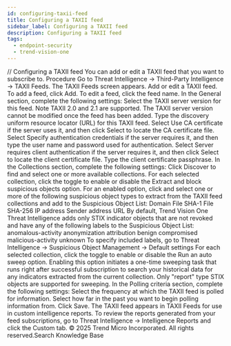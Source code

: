 ```yaml
---
id: configuring-taxii-feed
title: Configuring a TAXII feed
sidebar_label: Configuring a TAXII feed
description: Configuring a TAXII feed
tags:
  - endpoint-security
  - trend-vision-one
---
```


/*<![CDATA[*/ $('#title').html($('meta[name=map-description]').attr('content')); /*]]>*/ Configuring a TAXII feed You can add or edit a TAXII feed that you want to subscribe to. Procedure Go to Threat Intelligence → Third-Party Intelligence → TAXII Feeds. The TAXII Feeds screen appears. Add or edit a TAXII feed. To add a feed, click Add. To edit a feed, click the feed name. In the General section, complete the following settings: Select the TAXII server version for this feed. Note TAXII 2.0 and 2.1 are supported. The TAXII server version cannot be modified once the feed has been added. Type the discovery uniform resource locator (URL) for this TAXII feed. Select Use CA certificate if the server uses it, and then click Select to locate the CA certificate file. Select Specify authentication credentials if the server requires it, and then type the user name and password used for authentication. Select Server requires client authentication if the server requires it, and then click Select to locate the client certificate file. Type the client certificate passphrase. In the Collections section, complete the following settings: Click Discover to find and select one or more available collections. For each selected collection, click the toggle to enable or disable the Extract and block suspicious objects option. For an enabled option, click and select one or more of the following suspicious object types to extract from the TAXII feed collections and add to the Suspicious Object List: Domain File SHA-1 File SHA-256 IP address Sender address URL By default, Trend Vision One Threat Intelligence adds only STIX indicator objects that are not revoked and have any of the following labels to the Suspicious Object List: anomalous-activity anonymization attribution benign compromised malicious-activity unknown To specify included labels, go to Threat Intelligence → Suspicious Object Management → Default settings For each selected collection, click the toggle to enable or disable the Run an auto sweep option. Enabling this option initiates a one-time sweeping task that runs right after successful subscription to search your historical data for any indicators extracted from the current collection. Only "report" type STIX objects are supported for sweeping. In the Polling criteria section, complete the following settings: Select the frequency at which the TAXII feed is polled for information. Select how far in the past you want to begin polling information from. Click Save. The TAXII feed appears in TAXII Feeds for use in custom intelligence reports. To review the reports generated from your feed subscriptions, go to Threat Intelligence → Intelligence Reports and click the Custom tab. © 2025 Trend Micro Incorporated. All rights reserved.Search Knowledge Base